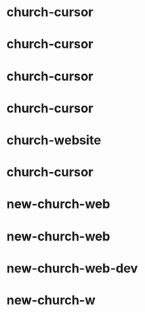 # church-cursor
# church-cursor
# church-cursor
# church-cursor
# church-website
# church-cursor
# new-church-web
# new-church-web
# new-church-web-dev
# new-church-w
